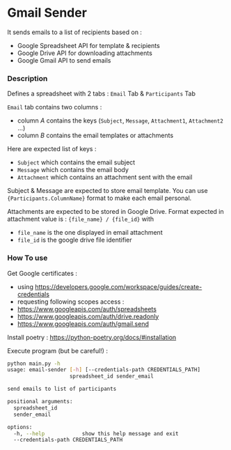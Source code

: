# Gmail Sender

It sends emails to a list of recipients based on :
 - Google Spreadsheet API for template & recipients
 - Google Drive API for downloading attachments
 - Google Gmail API to send emails

### Description

Defines a spreadsheet with 2 tabs : `Email` Tab & `Participants` Tab

`Email` tab contains two columns :
 - column *A* contains the keys (`Subject`, `Message`, `Attachment1`, `Attachment2` ...)
 - column *B* contains the email templates or attachments

Here are expected list of keys :
 - `Subject` which contains the email subject
 - `Message` which contains the email body
 - `Attachment` which contains an attachment sent with the email

Subject & Message are expected to store email template.
You can use `{Participants.ColumnName}` format to make each email personal.

Attachments are expected to be stored in Google Drive.
Format expected in attachment value is : `{file_name} / {file_id}` with
 - `file_name` is the one displayed in email attachment
 - `file_id` is the google drive file identifier

### How To use

Get Google certificates :
 - using https://developers.google.com/workspace/guides/create-credentials
 - requesting following scopes access :
  - https://www.googleapis.com/auth/spreadsheets
  - https://www.googleapis.com/auth/drive.readonly
  - https://www.googleapis.com/auth/gmail.send

Install poetry : https://python-poetry.org/docs/#installation

Execute program (but be careful!) :

```bash
python main.py -h
usage: email-sender [-h] [--credentials-path CREDENTIALS_PATH]
                    spreadsheet_id sender_email

send emails to list of participants

positional arguments:
  spreadsheet_id
  sender_email

options:
  -h, --help            show this help message and exit
  --credentials-path CREDENTIALS_PATH
```
